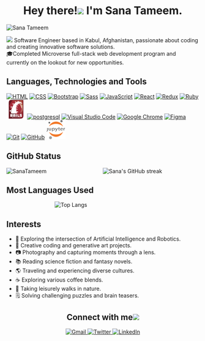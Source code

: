 <h1 align="center">Hey there!<img src="https://github.com/TheDudeThatCode/TheDudeThatCode/blob/master/Assets/Hi.gif" height="32px"> I'm Sana Tameem.</h1>
<p align="left"> <img src="https://komarev.com/ghpvc/?username=SanaTameem&label=Views&color=blue&style=plastic" alt="Sana Tameem" /></p>

<img src="https://github.com/TheDudeThatCode/TheDudeThatCode/blob/master/Assets/Earth.gif" style="width:15px" /> Software Engineer based in Kabul, Afghanistan, passionate about coding and creating innovative software solutions. <br>
:mortar_board:Completed Microverse full-stack web development program and currently on the lookout for new opportunities.


## Languages, Technologies and Tools
[![HTML](https://img.icons8.com/color/48/000000/html-5.png)](#) 
[![CSS](https://img.icons8.com/color/48/000000/css3.png)](#) 
[![Bootstrap](https://img.icons8.com/color/48/000000/bootstrap.png)](#)
[![Sass](https://img.icons8.com/color/48/000000/sass.png)](#)
[![JavaScript](https://img.icons8.com/color/48/000000/javascript.png)](#) 
<a href="#" target="_blank" rel="noreferrer">
  <img src="https://img.icons8.com/color/48/000000/react-native.png" alt="React" width="50" height="50"/></a>
<a href="#" target="_blank" rel="noreferrer">
  <img src="https://img.icons8.com/color/48/000000/redux.png" alt="Redux" width="50" height="50"/></a>
<a href="#" target="_blank" rel="noreferrer">
  <img src="https://img.icons8.com/color/48/000000/ruby-programming-language.png" alt="Ruby" width="50" height="50"/></a>
<a href="https://rubyonrails.org/" target="_blank" rel="noreferrer"> <img src="https://github.com/devicons/devicon/blob/master/icons/rails/rails-original-wordmark.svg" alt="rails" width="50" height="50"/></a>
<a href="https://www.postgresql.org" target="_blank" rel="noreferrer"> <img src="https://githubraw.com/devicons/devicon/master/icons/postgresql/postgresql-original-wordmark.svg" alt="postgresql" width="50" height="50"/></a>
[![Visual Studio Code](https://img.icons8.com/color/48/000000/visual-studio-code-2019.png)](#)
[![Google Chrome](https://img.icons8.com/color/48/000000/chrome.png)](#)
[![Figma](https://img.icons8.com/color/48/000000/figma.png)](#)
[![Git](https://img.icons8.com/color/48/000000/git.png)](#) 
[![GitHub](https://img.icons8.com/color/48/000000/github--v1.png)](#)
<a href="#" target="_blank" rel="noreferrer"> <img src="https://github.com/devicons/devicon/blob/master/icons/jupyter/jupyter-original-wordmark.svg" alt="jupyter notebook" width="50" height="50"/> </a>
<!--
## Currently learning
<a href="#" target="_blank" rel="noreferrer">
  <img src="https://img.icons8.com/color/48/000000/angularjs.png" alt="Angular" width="50" height="50"/>
</a>

<a href="#" target="_blank" rel="noreferrer">
  <img src="https://img.icons8.com/color/48/000000/vue-js.png" alt="Vue.js" width="50" height="50"/>
</a>

<a href="#" target="_blank" rel="noreferrer">
  <img src="https://img.icons8.com/color/48/000000/nodejs.png" alt="Node.js" width="50" height="50"/>
</a>
-->
##  GitHub Status
<div style="width: 100%; display: flex; justify-content: center; align-items: center">
  <img src="https://github-readme-stats.vercel.app/api?username=SanaTameem&layout=compact&theme=radical&show_icons=true&locale=en" alt="SanaTameem" style="width: 50%">
  <img src="https://streak-stats.demolab.com/?user=SanaTameem&theme=radical" alt="Sana's GitHub streak" style="width: 50%">
</div>

## Most Languages Used
<div style="width: 100%; display: flex; justify-content: center; align-items: center">
  <img src="https://github-readme-stats.vercel.app/api/top-langs/?username=SanaTameem&layout=compact&theme=radical" alt="Top Langs" style="width: 50%;">
</div>

<div style="width: 100%; display: flex; justify-content: center; align-items: center">
<!--   <img src="https://github-profile-trophy.vercel.app/?username=SanaTameem&theme=radical" alt="trophy" style="width: 80%;"> -->
</div>

## Interests

- :robot: Exploring the intersection of Artificial Intelligence and Robotics.
- :art: Creative coding and generative art projects.
- :camera: Photography and capturing moments through a lens.
- :books: Reading science fiction and fantasy novels.
- :earth_americas: Traveling and experiencing diverse cultures.
- :coffee: Exploring various coffee blends.
- :walking: Taking leisurely walks in nature.
- :spiral_notepad: Solving challenging puzzles and brain teasers.

<h2 align="center"><b>Connect with me</b><img src="https://github.com/TheDudeThatCode/TheDudeThatCode/blob/master/Assets/Handshake.gif" height="32px"></h2>

<div align="center">
<a href="mailto:sanatameem38@gmail.com">
    <img src="https://img.icons8.com/color/48/000000/gmail.png" alt="Gmail">
  </a>
  <a href="https://twitter.com/sana_tameem">
    <img src="https://img.icons8.com/color/48/000000/twitter.png" alt="Twitter">
  </a>
  <a href="https://www.linkedin.com/in/sana-tameem/">
    <img src="https://img.icons8.com/color/48/000000/linkedin.png" alt="LinkedIn">
  </a>
</div>
